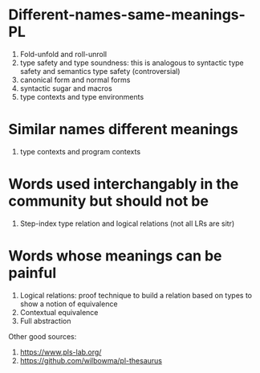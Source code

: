 # Different-names-same-meanings-PL

1. Fold-unfold and roll-unroll
2. type safety and type soundness: this is analogous to syntactic type safety and semantics type safety (controversial)
3. canonical form and normal forms
4. syntactic sugar and macros
5. type contexts and type environments


# Similar names different meanings
1. type contexts and program contexts

# Words used interchangably in the community but should not be
1. Step-index type relation and logical relations (not all LRs are sitr)



# Words whose meanings can be painful
1. Logical relations: proof technique to build a relation based on types to show a notion of equivalence
2. Contextual equivalence
3. Full abstraction


Other good sources:
1. https://www.pls-lab.org/
2. https://github.com/wilbowma/pl-thesaurus

